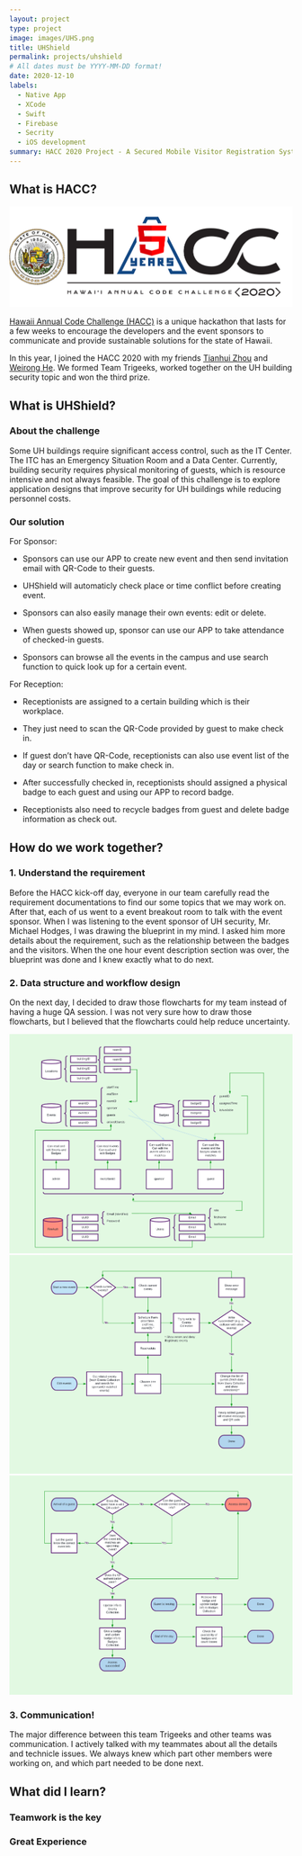```yaml
---
layout: project
type: project
image: images/UHS.png
title: UHShield
permalink: projects/uhshield
# All dates must be YYYY-MM-DD format!
date: 2020-12-10
labels:
  - Native App
  - XCode
  - Swift
  - Firebase
  - Secrity
  - iOS development
summary: HACC 2020 Project - A Secured Mobile Visitor Registration System.
---
```


## What is HACC?

<img class="ui big right image" src="../images/HACC.png">

<a href="https://hacc.hawaii.gov/">Hawaii Annual Code Challenge (HACC)</a> is a unique hackathon that lasts for a few weeks to encourage the developers and the event sponsors to communicate and provide sustainable solutions for the state of Hawaii.

In this year, I joined the HACC 2020 with my friends <a href="https://tianhuizhou.github.io/">Tianhui Zhou</a> and <a href="https://heweiron.github.io/">Weirong He</a>. We formed Team Trigeeks, worked together on the UH building security topic and won the third prize.

## What is UHShield?

### About the challenge

Some UH buildings require significant access control, such as the IT Center.  The ITC has an Emergency Situation Room and a Data Center. Currently, building security requires physical monitoring of guests, which is resource intensive and not always feasible. The goal of this challenge is to explore application designs that improve security for UH buildings while reducing personnel costs.

### Our solution

<div class="ui embed" data-source="youtube" data-id="YX9HWBJndsU" >
</div>

For Sponsor:

- Sponsors can use our APP to create new event and then send invitation email with QR-Code to their guests.

- UHShield will automaticly check place or time conflict before creating event.

- Sponsors can also easily manage their own events: edit or delete.

- When guests showed up, sponsor can use our APP to take attendance of checked-in guests.

- Sponsors can browse all the events in the campus and use search function to quick look up for a certain event.


For Reception:

- Receptionists are assigned to a certain building which is their workplace.

- They just need to scan the QR-Code provided by guest to make check in.

- If guest don’t have QR-Code, receptionists can also use event list of the day or search function to make check in.

- After successfully checked in, receptionists should assigned a physical badge to each guest and using our APP to record badge.

- Receptionists also need to recycle badges from guest and delete badge information as check out.



## How do we work together?

### 1. Understand the requirement

Before the HACC kick-off day, everyone in our team carefully read the requirement documentations to find our some topics that we may work on. After that, each of us went to a event breakout room to talk with the event sponsor. When I was listening to the event sponsor of UH security, Mr. Michael Hodges, I was drawing the blueprint in my mind. I asked him more details about the requirement, such as the relationship between the badges and the visitors. When the one hour event description section was over, the blueprint was done and I knew exactly what to do next.

### 2. Data structure and workflow design

On the next day, I decided to draw those flowcharts for my team instead of having a huge QA session. I was not very sure how to draw those flowcharts, but I believed that the flowcharts could help reduce uncertainty.

<img class="ui big right image" src="../images/uhs_data.png">
<img class="ui big right image" src="../images/uhs_sponsor.png">
<img class="ui big right image" src="../images/uhs_reception.png">


### 3. Communication!

The major difference between this team Trigeeks and other teams was communication. I actively talked with my teammates about all the details and technicle issues. We always knew which part other members were working on, and which part needed to be done next.


## What did I learn?

### Teamwork is the key

### Great Experience
